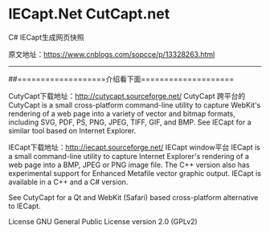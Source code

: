 # IECapt.Net CutCapt.net
C# IECapt生成网页快照


原文地址：https://www.cnblogs.com/sopcce/p/13328263.html

 



 ----------------------------------------------------------------------------
##===================介绍看下面====================
 
CutyCapt下载地址：http://cutycapt.sourceforge.net/
CutyCapt 跨平台的
CutyCapt is a small cross-platform command-line utility to capture WebKit's rendering of a web page into a variety of vector and bitmap formats, including SVG, PDF, PS, PNG, JPEG, TIFF, GIF, and BMP. See IECapt for a similar tool based on Internet Explorer.

 
IECapt下载地址：http://iecapt.sourceforge.net/
IECapt window平台
IECapt is a small command-line utility to capture Internet Explorer's rendering of a web page into a BMP, JPEG or PNG image file. The C++ version also has experimental support for Enhanced Metafile vector graphic output. IECapt is available in a C++ and a C# version.

See CutyCapt for a Qt and WebKit (Safari) based cross-platform alternative to IECapt.
 
 
 
 
License
GNU General Public License version 2.0 (GPLv2)
